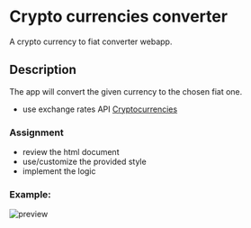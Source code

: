 # Crypto currencies converter

A crypto currency to fiat converter webapp.

## Description
The app will convert the given currency to the chosen fiat one.

 - use exchange rates API [Cryptocurrencies](https://api.cryptonator.com/api/ticker)

### Assignment

- review the html document
- use/customize the provided style
- implement the logic

### Example:

 ![preview](./assets/images/demo.gif)

